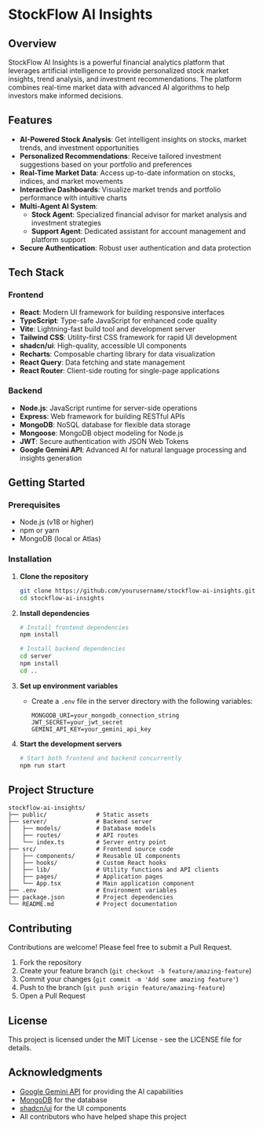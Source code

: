 # StockFlow AI Insights

## Overview

StockFlow AI Insights is a powerful financial analytics platform that leverages artificial intelligence to provide personalized stock market insights, trend analysis, and investment recommendations. The platform combines real-time market data with advanced AI algorithms to help investors make informed decisions.

## Features

- **AI-Powered Stock Analysis**: Get intelligent insights on stocks, market trends, and investment opportunities
- **Personalized Recommendations**: Receive tailored investment suggestions based on your portfolio and preferences
- **Real-Time Market Data**: Access up-to-date information on stocks, indices, and market movements
- **Interactive Dashboards**: Visualize market trends and portfolio performance with intuitive charts
- **Multi-Agent AI System**: 
  - **Stock Agent**: Specialized financial advisor for market analysis and investment strategies
  - **Support Agent**: Dedicated assistant for account management and platform support
- **Secure Authentication**: Robust user authentication and data protection

## Tech Stack

### Frontend
- **React**: Modern UI framework for building responsive interfaces
- **TypeScript**: Type-safe JavaScript for enhanced code quality
- **Vite**: Lightning-fast build tool and development server
- **Tailwind CSS**: Utility-first CSS framework for rapid UI development
- **shadcn/ui**: High-quality, accessible UI components
- **Recharts**: Composable charting library for data visualization
- **React Query**: Data fetching and state management
- **React Router**: Client-side routing for single-page applications

### Backend
- **Node.js**: JavaScript runtime for server-side operations
- **Express**: Web framework for building RESTful APIs
- **MongoDB**: NoSQL database for flexible data storage
- **Mongoose**: MongoDB object modeling for Node.js
- **JWT**: Secure authentication with JSON Web Tokens
- **Google Gemini API**: Advanced AI for natural language processing and insights generation

## Getting Started

### Prerequisites
- Node.js (v18 or higher)
- npm or yarn
- MongoDB (local or Atlas)

### Installation

1. **Clone the repository**
   ```bash
   git clone https://github.com/yourusername/stockflow-ai-insights.git
   cd stockflow-ai-insights
   ```

2. **Install dependencies**
   ```bash
   # Install frontend dependencies
   npm install
   
   # Install backend dependencies
   cd server
   npm install
   cd ..
   ```

3. **Set up environment variables**
   - Create a `.env` file in the server directory with the following variables:
     ```
     MONGODB_URI=your_mongodb_connection_string
     JWT_SECRET=your_jwt_secret
     GEMINI_API_KEY=your_gemini_api_key
     ```

4. **Start the development servers**
   ```bash
   # Start both frontend and backend concurrently
   npm run start
   ```

## Project Structure

```
stockflow-ai-insights/
├── public/              # Static assets
├── server/              # Backend server
│   ├── models/          # Database models
│   ├── routes/          # API routes
│   └── index.ts         # Server entry point
├── src/                 # Frontend source code
│   ├── components/      # Reusable UI components
│   ├── hooks/           # Custom React hooks
│   ├── lib/             # Utility functions and API clients
│   ├── pages/           # Application pages
│   └── App.tsx          # Main application component
├── .env                 # Environment variables
├── package.json         # Project dependencies
└── README.md            # Project documentation
```

## Contributing

Contributions are welcome! Please feel free to submit a Pull Request.

1. Fork the repository
2. Create your feature branch (`git checkout -b feature/amazing-feature`)
3. Commit your changes (`git commit -m 'Add some amazing feature'`)
4. Push to the branch (`git push origin feature/amazing-feature`)
5. Open a Pull Request

## License

This project is licensed under the MIT License - see the LICENSE file for details.

## Acknowledgments

- [Google Gemini API](https://ai.google.dev/) for providing the AI capabilities
- [MongoDB](https://www.mongodb.com/) for the database
- [shadcn/ui](https://ui.shadcn.com/) for the UI components
- All contributors who have helped shape this project
